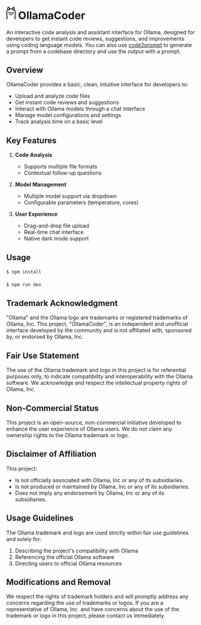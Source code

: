 # <img src="public/images/ollama.png" alt="Ollama" height=5% width=5%> OllamaCoder 

An interactive code analysis and assistant interface for Ollama, designed for developers to get instant code reviews, suggestions, and improvements using coding language models. You can also use [code2prompt](https://github.com/mufeedvh/code2prompt) to generate a prompt from a codebase directory and use the output with a prompt.

## Overview

OllamaCoder provides a basic, clean, intuitive interface for developers to:

- Upload and analyze code files
- Get instant code reviews and suggestions
- Interact with Ollama models through a chat interface
- Manage model configurations and settings
- Track analysis time on a basic level

## Key Features

1. **Code Analysis**

   - Supports multiple file formats 
   - Contextual follow-up questions

2. **Model Management**

   - Multiple model support via dropdown
   - Configurable parameters (temperature, cores)

3. **User Experience**

   - Drag-and-drop file upload
   - Real-time chat interface
   - Native dark mode support

## Usage

```bash
$ npm install

$ npm run dev
```

## Trademark Acknowledgment

"Ollama" and the Ollama logo are trademarks or registered trademarks of Ollama, Inc. This project, "OllamaCoder", is an independent and unofficial interface developed by the community and is not affiliated with, sponsored by, or endorsed by Ollama, Inc.

## Fair Use Statement

The use of the Ollama trademark and logo in this project is for referential purposes only, to indicate compatibility and interoperability with the Ollama software. We acknowledge and respect the intellectual property rights of Ollama, Inc.

## Non-Commercial Status

This project is an open-source, non-commercial initiative developed to enhance the user experience of Ollama users. We do not claim any ownership rights to the Ollama trademark or logo.

## Disclaimer of Affiliation

This project:
- Is not officially associated with Ollama, Inc or any of its subsidiaries.
- Is not produced or maintained by Ollama, Inc or any of its subsidiaries.
- Does not imply any endorsement by Ollama, Inc or any of its subsidiaries.

## Usage Guidelines

The Ollama trademark and logo are used strictly within fair use guidelines and solely for:
1. Describing the project's compatibility with Ollama
2. Referencing the official Ollama software
3. Directing users to official Ollama resources

## Modifications and Removal

We respect the rights of trademark holders and will promptly address any concerns regarding the use of trademarks or logos. If you are a representative of Ollama, Inc. and have concerns about the use of the trademark or logo in this project, please contact us immediately.
